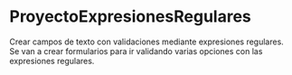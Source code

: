 # ProyectoExpresionesRegulares
Crear campos de texto con validaciones mediante expresiones regulares.
Se van a crear formularios para ir validando varias opciones con las expresiones regulares.
